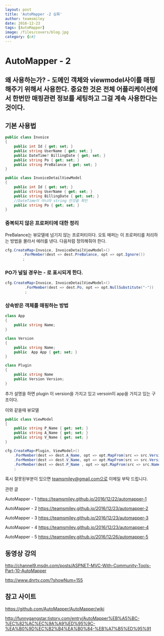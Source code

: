 ```yaml
---
layout: post
title: 'AutoMapper -2 심화' 
author: teamsmiley 
date: 2016-12-23
tags: [AutoMapper]
image: /files/covers/blog.jpg
category: {c#}
---
```


# AutoMapper - 2 

## 왜 사용하는가? - 도메인 객체와 viewmodel사이를 매핑해주기 위해서 사용한다.  중요한 것은 전체 어플리케이션에서 한번만 매핑관련 정보를 세팅하고 그걸 계속 사용한다는 것이다. 

## 기본  사용법 

```cs
public class Invoice
{
    public int Id { get; set; }
    public string UserName { get; set; }
    public DateTime? BillingDate { get; set; }
    public string Po { get; set; }
    public string PreBalance { get; set; }
}

public class InvoiceDetailViewModel
{
    public int Id { get; set; }
    public string UserName { get; set; }
    public string BillingDate { get; set; }
    //DateTime이 아니라 string 인것을 확인
    public string Po { get; set; }
}
```

### 중복되지 않은 프로퍼티에 대한 정리 

PreBalance는 뷰모델에 넘기지 않는 프로퍼티이다. 오토 매퍼는 이 프로퍼티를 처리하는 방법을 몰라서 에러를 낸다. 
다음처럼 정의해줘야 한다. 

```cs
cfg.CreateMap<Invoice, InvoiceDetailViewModel>()
        .ForMember(dest => dest.PreBalance, opt => opt.Ignore())
        ;
```

### PO가 널일 경우는 - 로 표시되게 한다.

```cs
cfg.CreateMap<Invoice, InvoiceDetailViewModel>()
         .ForMember(dest => dest.Po, opt => opt.NullSubstitute("-"))
         ;
```

###  상속받은 객체를 매핑하는 방법 
```cs
class App 
{
	public string Name;
} 

class Version
{
	public string Name;
	public  App App { get; set; }
}

class Plugin 
{
	public string Name
	public Version Version;
}
```

추가 설명을 하면 plugin  이 version을 가지고 있고 versoin이 app을 가지고 있는 구조이다.

이와 같을때 뷰모델 

```cs
public class ViewModel 
{
	public string P_Name { get; set; }
	public string A_Name { get; set; }
	public string V_Name { get; set; }        
}
```

```cs
cfg.CreateMap<Plugin, ViewModel>()
	.ForMember(dest => dest.A_Name, opt => opt.MapFrom(src => src.Version.App.Name))
	.ForMember(dest => dest.V_Name, opt => opt.MapFrom(src => src.Version.Name))
	.ForMember(dest => dest.P_Name , opt => opt.MapFrom(src => src.Name)
	;
```

혹시 잘못된부분이 있으면 teamsmiley@gmail.com으로 이메일 부탁 드립니다.

관련 글
 
AutoMapper - 1 <https://teamsmiley.github.io/2016/12/22/automapper-1>

AutoMapper - 2 <https://teamsmiley.github.io/2016/12/23/automapper-2> 

AutoMapper - 3 <https://teamsmiley.github.io/2016/12/23/automapper-3>

AutoMapper - 4 <https://teamsmiley.github.io/2016/12/23/automapper-4>

AutoMapper - 5 <https://teamsmiley.github.io/2016/12/26/automapper-5>

## 동영상 강의

http://channel9.msdn.com/posts/ASPNET-MVC-With-Community-Tools-Part-10-AutoMapper

http://www.dnrtv.com/?showNum=155

## 참고 사이트 

https://github.com/AutoMapper/AutoMapper/wiki

http://funnygangstar.tistory.com/entry/AutoMapper%EB%A5%BC-%EC%82%AC%EC%9A%A9%ED%95%9C-%EA%B0%9D%EC%B2%B4%EA%B0%84-%EB%A7%B5%ED%95%91


